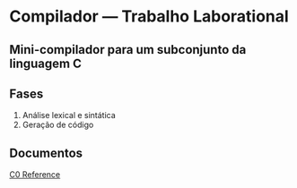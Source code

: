 
# Compilador &mdash; Trabalho Laborational

## Mini-compilador para um subconjunto da linguagem C

## Fases

1. Análise lexical e sintática
2. Geração de código

## Documentos

[C0 Reference](docs/c0-reference.pdf)
